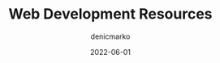 ---
author: denicmarko
date: 2022-06-01
draft: true
permalink: false
tags:
  - websites
  - link-lists
target_url: https://web-dev-resources.com/
title: Web Development Resources
---
